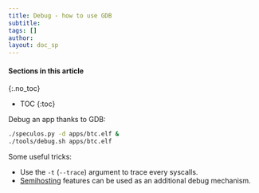```yaml
---
title: Debug - how to use GDB
subtitle:
tags: []
author:
layout: doc_sp
---
```


#### Sections in this article
{:.no_toc}
* TOC
{:toc}


Debug an app thanks to GDB:

```sh
./speculos.py -d apps/btc.elf &
./tools/debug.sh apps/btc.elf
```

Some useful tricks:

- Use the `-t` (`--trace`) argument to trace every syscalls.
- [Semihosting](../u_semihosting) features can be used as an additional debug mechanism.

